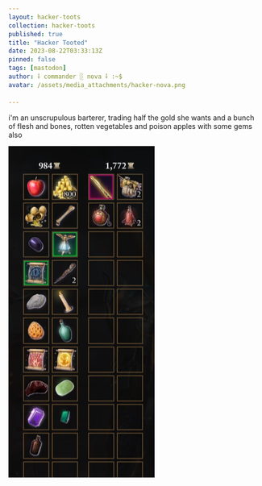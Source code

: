 ```yaml
---
layout: hacker-toots
collection: hacker-toots
published: true
title: "Hacker Tooted"
date: 2023-08-22T03:33:13Z
pinned: false
tags: [mastodon]
author: ⸸ commander ░ nova ⸸ :~$
avatar: /assets/media_attachments/hacker-nova.png

---
```


<p>i&#39;m an unscrupulous barterer, trading half the gold she wants and a bunch of flesh and bones, rotten vegetables and poison apples with some gems also</p>

![media](/assets/media_attachments/files/110/931/159/905/161/238/original/17258a3dd72e8780.png)

